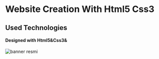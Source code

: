 <h1> Website Creation With Html5 Css3 </h1>

<h2>Used Technologies</h2>

<h4>Designed with Html5&Css3&</h4>

![banner resmi](asyoushare.gif)